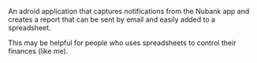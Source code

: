 An adroid application that captures notifications from the Nubank app and 
creates a report that can be sent by email and easily added to a spreadsheet.

This may be helpful for people who uses spreadsheets to control their finances (like me).






